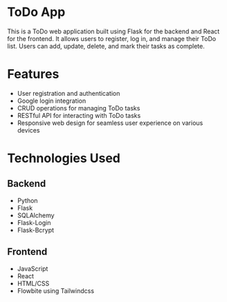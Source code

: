﻿# ToDo App
 This is a ToDo web application built using Flask for the backend and React for the frontend. It allows users to register, log in, and manage their ToDo list. Users can add, update, delete, and mark their tasks as complete.

 # Features 

  - User registration and authentication
  - Google login integration
  - CRUD operations for managing ToDo tasks
  - RESTful API for interacting with ToDo tasks
  - Responsive web design for seamless user experience on various devices

# Technologies Used
## Backend
  - Python
  - Flask
  - SQLAlchemy
  - Flask-Login
  - Flask-Bcrypt

## Frontend
  - JavaScript
  - React
  - HTML/CSS
  - Flowbite using Tailwindcss


